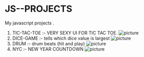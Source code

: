 # JS--PROJECTS
My javascript projects . 
1. TIC-TAC-TOE :-  VERY SEXY UI FOR TIC TAC TOE.
![picture](https://raw.githubusercontent.com/Satyarth007/JS-PROJECTS/main/TIC%20TAC%20TOE/ttt.png)
2. DICE-GAME :- tells which dice value is largest 
![picture](https://raw.githubusercontent.com/Satyarth007/JS-PROJECTS/main/DICE%20GAME/DICE%202%20WIN.png)
3. DRUM :- drum beats (hit and play) 
![picture](https://raw.githubusercontent.com/Satyarth007/JS-PROJECTS/main/DRUM/drummer%20website.png)
4. NYC :- NEW YEAR COUNTDOWN 
![picture](https://raw.githubusercontent.com/Satyarth007/JS-PROJECTS/main/NYC/NYCSS.png)
